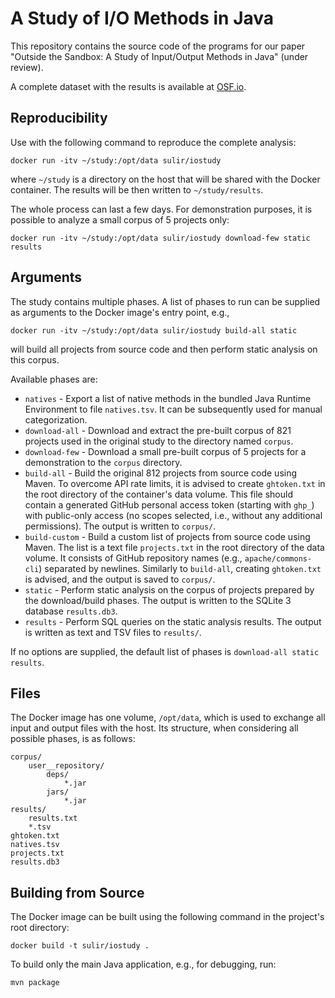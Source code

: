 # A Study of I/O Methods in Java

This repository contains the source code of the programs for our paper "Outside the Sandbox: A Study of Input/Output Methods in Java" (under review).

A complete dataset with the results is available at [OSF.io](https://doi.org/10.17605/OSF.IO/CNSRJ).

## Reproducibility

Use with the following command to reproduce the complete analysis:
```shell
docker run -itv ~/study:/opt/data sulir/iostudy
```
where `~/study` is a directory on the host that will be shared with the Docker container. The results will be then written to `~/study/results`.

The whole process can last a few days. For demonstration purposes, it is possible to analyze a small corpus of 5 projects only:
```shell
docker run -itv ~/study:/opt/data sulir/iostudy download-few static results
```

## Arguments

The study contains multiple phases. A list of phases to run can be supplied as arguments to the Docker image's entry point, e.g.,
```shell
docker run -itv ~/study:/opt/data sulir/iostudy build-all static
```
will build all projects from source code and then perform static analysis on this corpus.

Available phases are:
- `natives` - Export a list of native methods in the bundled Java Runtime Environment to file `natives.tsv`. It can be subsequently used for manual categorization.
- `download-all` - Download and extract the pre-built corpus of 821 projects used in the original study to the directory named `corpus`.
- `download-few` - Download a small pre-built corpus of 5 projects for a demonstration to the `corpus` directory.
- `build-all` - Build the original 812 projects from source code using Maven. To overcome API rate limits, it is advised to create `ghtoken.txt` in the root directory of the container's data volume. This file should contain a generated GitHub personal access token (starting with `ghp_`) with public-only access (no scopes selected, i.e., without any additional permissions). The output is written to `corpus/`.
- `build-custom` - Build a custom list of projects from source code using Maven. The list is a text file `projects.txt` in the root directory of the data volume. It consists of GitHub repository names (e.g., `apache/commons-cli`) separated by newlines. Similarly to `build-all`, creating `ghtoken.txt` is advised, and the output is saved to `corpus/`.
- `static` - Perform static analysis on the corpus of projects prepared by the download/build phases. The output is written to the SQLite 3 database `results.db3`.
- `results` - Perform SQL queries on the static analysis results. The output is written as text and TSV files to `results/`.

If no options are supplied, the default list of phases is `download-all static results`.

## Files

The Docker image has one volume, `/opt/data`, which is used to exchange all input and output files with the host. Its structure, when considering all possible phases, is as follows:

```
corpus/
    user__repository/
        deps/
            *.jar
        jars/
            *.jar
results/
    results.txt
    *.tsv
ghtoken.txt
natives.tsv
projects.txt
results.db3
```

## Building from Source

The Docker image can be built using the following command in the project's root directory:
```shell
docker build -t sulir/iostudy .
```

To build only the main Java application, e.g., for debugging, run:
```
mvn package
```
